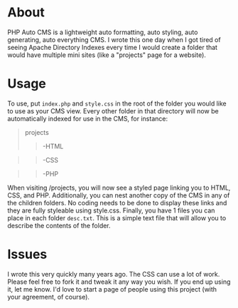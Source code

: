 # About
PHP Auto CMS is a lightweight auto formatting, auto styling, auto generating, auto everything CMS. I wrote this one day when I got tired of seeing Apache Directory Indexes every time I would create a folder that would have multiple mini sites (like a "projects" page for a website).

# Usage
To use, put `index.php` and `style.css` in the root of the folder you would like to use as your CMS view. Every other folder in that directory will now be automatically indexed for use in the CMS, for instance:

> projects
> >	-HTML

> >	-CSS

> >	-PHP


When visiting /projects, you will now see a styled page linking you to HTML, CSS, and PHP. Additionally, you can nest another copy of the CMS in any of the children folders. No coding needs to be done to display these links and they are fully styleable using style.css. Finally, you have 1 files you can place in each folder `desc.txt`. This is a simple text file that will allow you to describe the contents of the folder. 

# Issues
I wrote this very quickly many years ago. The CSS can use a lot of work. Please feel free to fork it and tweak it any way you wish. If you end up using it, let me know. I'd love to start a page of people using this project (with your agreement, of course).